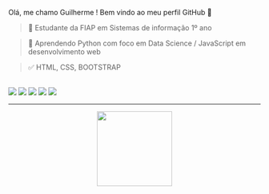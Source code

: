 Olá, me chamo Guilherme ! 
Bem vindo ao meu perfil GitHub 👋

> 🔭 Estudante da FIAP em Sistemas de informação 1º ano

> 🌱 Aprendendo Python com foco em Data Science / JavaScript em desenvolvimento web

> ✅ HTML, CSS, BOOTSTRAP

<div style="display: inline_block"> 
<br>
<img src="https://cdn.jsdelivr.net/gh/devicons/devicon/icons/python/python-original-wordmark.svg"/>
<img src="https://cdn.jsdelivr.net/gh/devicons/devicon/icons/javascript/javascript-original.svg"/>
<img src="https://cdn.jsdelivr.net/gh/devicons/devicon/icons/html5/html5-original-wordmark.svg"/>
<img src="https://cdn.jsdelivr.net/gh/devicons/devicon/icons/css3/css3-original-wordmark.svg"/>
<img src="https://cdn.jsdelivr.net/gh/devicons/devicon/icons/bootstrap/bootstrap-original-wordmark.svg"/>
</div>
          
<hr>

<div align="center">
<a href="https://github.com/guiKD"/> 
<img loading="lazy" height="150em" src="https://github-readme-stats.vercel.app/api/top-langs/?username=guiKD&layout=compact&langs_count=7&theme=dracula"/> 
</div>
